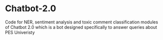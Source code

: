 # Chatbot-2.0
Code for NER, sentiment analysis and toxic comment classification modules of Chatbot 2.0 which is a bot designed specifically to answer queries about PES Univeristy
